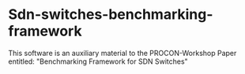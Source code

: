 # Sdn-switches-benchmarking-framework
This software is an auxiliary material to the PROCON-Workshop Paper entitled: "Benchmarking Framework for SDN Switches"